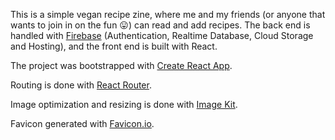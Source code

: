 This is a simple vegan recipe zine, where me and my friends (or anyone that wants to join in on the fun :stuck_out_tongue:) can read and add recipes. The back end is handled with [Firebase](https://firebase.google.com/) (Authentication, Realtime Database, Cloud Storage and Hosting), and the front end is built with React.

The project was bootstrapped with [Create React App](https://github.com/facebook/create-react-app).

Routing is done with [React Router](https://reacttraining.com/react-router/).

Image optimization and resizing is done with [Image Kit](https://imagekit.io/).

Favicon generated with [Favicon.io](https://favicon.io/).
